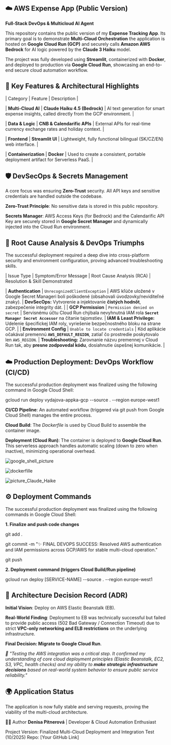 ## ☁️ AWS Expense App (Public Version)
**Full-Stack DevOps & Multicloud AI Agent**

This repository contains the public version of my **Expense Tracking App**. Its primary goal is to demonstrate **Multi-Cloud Orchestration** the application is hosted on **Google Cloud Run (GCP)** and securely calls **Amazon AWS Bedrock** for AI logic powered by the **Claude 3 Haiku** model.

The project was fully developed using **Streamlit**, containerized with **Docker**, and deployed to production via **Google Cloud Run**, showcasing an end-to-end secure cloud automation workflow.

## 🚀 Key Features & Architectural Highlights


| Category                   | Feature                                     | Description |

| **Multi-Cloud AI**     | **Claude Haiku 4.5 (Bedrock)**    | AI text generation for smart expense insights, called directly from the GCP environment. |

| **Data & Logic**       | **CNB & Calendarific APIs**       | External APIs for real-time currency exchange rates and holiday context. |

| **Frontend**           | **Streamlit UI**                  | Lightweight, fully functional bilingual (SK/CZ/EN) web interface. |

| **Containerization**   | **Docker**                        | Used to create a consistent, portable deployment artifact for Serverless PaaS. |

## 🛡️ DevSecOps & Secrets Management

A core focus was ensuring **Zero-Trust** security. All API keys and sensitive credentials are handled outside the codebase.

**Zero-Trust Principle**: No sensitive data is stored in this public repository.

**Secrets Manager**: AWS Access Keys (for Bedrock) and the Calendarific API Key are securely stored in **Google Secret Manager** and dynamically injected into the Cloud Run environment.

## 🛑 Root Cause Analysis & DevOps Triumphs

The successful deployment required a deep dive into cross-platform security and environment configuration, proving advanced troubleshooting skills.

| Issue Type                | Symptom/Error Message                    | Root Cause Analysis (RCA)                     | Resolution & Skill Demonstrated 

| **Authentication** | `UnrecognizedClientException` | AWS kľúče uložené v Google Secret Manageri boli poškodené (obsahovali úvodzovky/neviditeľné znaky). | 
**DevSecOps:** Vytvorenie a injektovanie **čistých hodnôt**, zabezpečenie integrity dát. |
| **GCP Permission** | `Permission denied on secret` | Servisnému účtu Cloud Run chýbala nevyhnutná IAM rola **`Secret Manager Secret Accessor`** na čítanie tajomstiev. | **IAM & Least Privilege:** Udelenie špecifickej IAM roly, vyriešenie bezpečnostného bloku na strane GCP. |
| **Environment Config** | `Unable to locate credentials` | Kód aplikácie očakával premennú **`AWS_DEFAULT_REGION`**, zatiaľ čo prostredie poskytovalo len `AWS_REGION`. | **Troubleshooting:** Zarovnanie názvu premennej v Cloud Run tak, aby **presne zodpovedal kódu**, dosiahnutie úspešnej komunikácie. |

## ☁️ Production Deployment: DevOps Workflow (CI/CD)
The successful production deployment was finalized using the following command in Google Cloud Shell:

gcloud run deploy vydajova-appka-gcp --source . --region europe-west1

**CI/CD Pipeline**: An automated workflow (triggered via git push from Google Cloud Shell) manages the entire process.

**Cloud Build**: The *Dockerfile* is used by Cloud Build to assemble the container image.

**Deployment (Cloud Run)**: The container is deployed to **Google Cloud Run**. This serverless approach handles automatic scaling (down to zero when inactive), minimizing operational overhead.

![google_shell_picture](https://github.com/user-attachments/assets/fc9f2960-2515-4a1d-9faa-0bef507d2050)

![dockerfille](https://github.com/user-attachments/assets/cfb37cad-91f1-4458-bc01-64cc72d1c35b)

![picture_Claude_Haike](https://github.com/user-attachments/assets/168b0c5d-e2ad-4d43-95aa-b7af354d5de4)

## ⚙️ Deployment Commands
The successful production deployment was finalized using the following commands in Google Cloud Shell:

**1. Finalize and push code changes**

git add . 

git commit -m "✨ FINAL DEVOPS SUCCESS: Resolved AWS authentication and IAM permissions across GCP/AWS for stable multi-cloud operation."

git push

**2. Deployment command (triggers Cloud Build/Run pipeline)**

gcloud run deploy [SERVICE-NAME] --source . --region europe-west1

## 🧠 Architecture Decision Record (ADR)
**Initial Vision**: Deploy on AWS Elastic Beanstalk (EB).

**Real-World Finding**: Deployment to EB was technically successful but failed to provide public access (502 Bad Gateway / Connection Timeout) due to strict **VPC-only networking and ELB restrictions** on the underlying infrastructure.

**Final Decision: Migrate to Google Cloud Run**.

*💬 "Testing the AWS integration was a critical step. It confirmed my understanding of core cloud deployment principles (Elastic Beanstalk, EC2, S3, VPC, health checks) and my ability to **make strategic infrastructure decisions** based on real-world system behavior to ensure public service reliability."*

## 🌍 Application Status
The application is now fully stable and serving requests, proving the viability of the multi-cloud architecture.

👩‍💻 Author
**Denisa Pitnerová** | Developer & Cloud Automation Enthusiast

Project Version: Finalized Multi-Cloud Deployment and Integration Test (10/2025) Repo: [Your GitHub Link]
